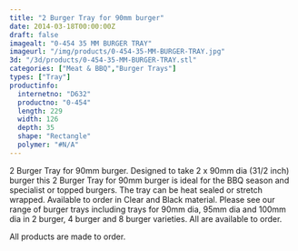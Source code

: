 ```yaml
---
title: "2 Burger Tray for 90mm burger"
date: 2014-03-18T00:00:00Z
draft: false
imagealt: "0-454 35 MM BURGER TRAY"
imageurl: "/img/products/0-454-35-MM-BURGER-TRAY.jpg"
3d: "/3d/products/0-454-35-MM-BURGER-TRAY.stl"
categories: ["Meat & BBQ","Burger Trays"]
types: ["Tray"]
productinfo:
  internetno: "D632"
  productno: "0-454"
  length: 229
  width: 126
  depth: 35
  shape: "Rectangle"
  polymer: "#N/A"
---
```

2 Burger Tray for 90mm burger. Designed to take 2 x 90mm dia (31/2 inch) burger this 2 Burger Tray for 90mm burger is ideal for the BBQ season and specialist or topped burgers. The tray can be heat sealed or stretch wrapped. Available to order in Clear and Black material. Please see our range of burger trays including trays for 90mm dia, 95mm dia and 100mm dia in 2 burger, 4 burger and 8 burger varieties. All are available to order.

All products are made to order.